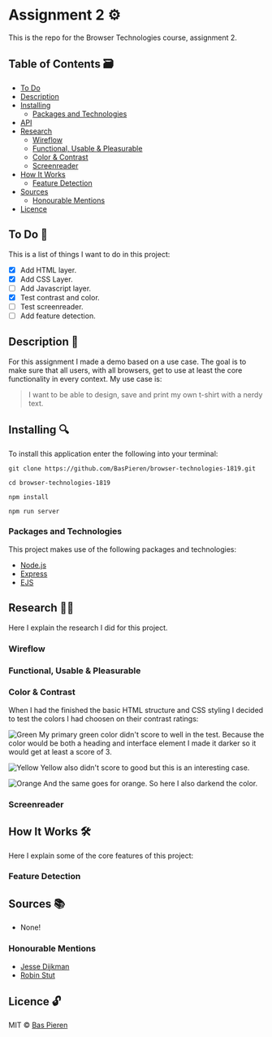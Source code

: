 # Assignment 2 ⚙️

This is the repo for the Browser Technologies course, assignment 2.

## Table of Contents 🗃
* [To Do](#to-do-)
* [Description](#description-)
* [Installing](#installing-)
  * [Packages and Technologies](#packages-and-technologies)
* [API](#api-)
* [Research](#research-)
  * [Wireflow](#wireflow)
  * [Functional, Usable & Pleasurable](#functional,-usable-&-pleasurable)
  * [Color & Contrast](#color-&-contrast)
  * [Screenreader](#screenreader)
* [How It Works](#how-it-works-)
  * [Feature Detection](#feature-detection)
* [Sources](#sources-)
  * [Honourable Mentions](#honourable-mentions)
* [Licence](#licence-)

## To Do 📌
This is a list of things I want to do in this project:

- [X] Add HTML layer.
- [X] Add CSS Layer.
- [ ] Add Javascript layer.
- [X] Test contrast and color.
- [ ] Test screenreader.
- [ ] Add feature detection.

## Description 📝
For this assignment I made a demo based on a use case. The goal is to make sure that all users, with all browsers, get to use at least the core functionality in every context. My use case is:

> I want to be able to design, save and print my own t-shirt with a nerdy text.

## Installing 🔍
To install this application enter the following into your terminal:
```
git clone https://github.com/BasPieren/browser-technologies-1819.git

cd browser-technologies-1819

npm install

npm run server
```

### Packages and Technologies
This project makes use of the following packages and technologies:

* [Node.js](https://nodejs.org/en/)
* [Express](https://expressjs.com/)
* [EJS](https://ejs.co/)

## Research 🕵🏻
Here I explain the research I did for this project.

### Wireflow

### Functional, Usable & Pleasurable

### Color & Contrast
When I had the finished the basic HTML structure and CSS styling I decided to test the colors I had choosen on their contrast ratings:

![Green](https://i.imgur.com/ZhEb5QX.png)
My primary green color didn't score to well in the test. Because the color would be both a heading and interface element I made it darker so it would get at least a score of 3.

![Yellow](https://i.imgur.com/sfXGHIF.png)
Yellow also didn't score to good but this is an interesting case.

![Orange](https://i.imgur.com/n0PLfE2.png)
And the same goes for orange. So here I also darkend the color.

### Screenreader

## How It Works 🛠️
Here I explain some of the core features of this project:

### Feature Detection

## Sources 📚

* None!

### Honourable Mentions

* [Jesse Dijkman](https://github.com/jesseDijkman1)
* [Robin Stut](https://github.com/robinstut)

## Licence 🔓
MIT © [Bas Pieren](https://github.com/BasPieren)
